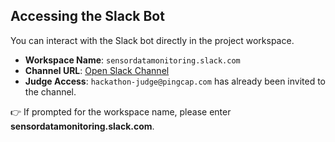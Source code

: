 ## Accessing the Slack Bot

You can interact with the Slack bot directly in the project workspace.

- **Workspace Name**: `sensordatamonitoring.slack.com`  
- **Channel URL**: [Open Slack Channel](https://app.slack.com/client/T09CV9GBEH4/C09CV9GFQ22)  
- **Judge Access**: `hackathon-judge@pingcap.com` has already been invited to the channel.  

👉 If prompted for the workspace name, please enter **sensordatamonitoring.slack.com**.
